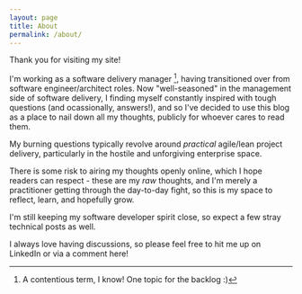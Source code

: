 ```yaml
---
layout: page
title: About
permalink: /about/
---
```


Thank you for visiting my site!

I'm working as a software delivery manager [^1], having transitioned over from software engineer/architect roles. Now "well-seasoned" in the management side of software delivery, I finding myself constantly inspired with tough questions (and ocassionally, answers!), and so I've decided to use this blog as a place to nail down all my thoughts, publicly for whoever cares to read them. 

My burning questions typically revolve around *practical* agile/lean project delivery, particularly in the hostile and unforgiving enterprise space.

There is some risk to airing my thoughts openly online, which I hope readers can respect - these are my *raw* thoughts, and I'm merely a practitioner getting through the day-to-day fight, so this is my space to reflect, learn, and hopefully grow.

I'm still keeping my software developer spirit close, so expect a few stray technical posts as well.

I always love having discussions, so please feel free to hit me up on LinkedIn or via a comment here!

[^1]: A contentious term, I know! One topic for the backlog :)